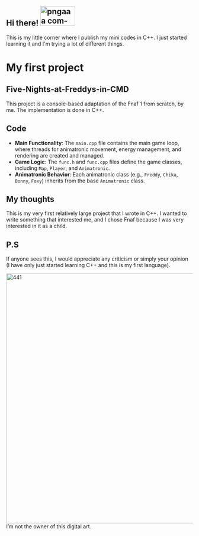 ## Hi there! <img width="94" height="53" alt="pngaaa com-5937086" src="https://github.com/user-attachments/assets/2664a8f3-78fe-49ac-949e-a9b5a84fde9b" />

This is my little corner where I publish my mini codes in C++. I just started learning it and I'm trying a lot of different things.

# My first project

## Five-Nights-at-Freddys-in-CMD

This project is a console-based adaptation of the Fnaf 1 from scratch, by me. The implementation is done in C++.

## Code 
- **Main Functionality**: The `main.cpp` file contains the main game loop, where threads for animatronic movement, energy management, and rendering are created and managed.
- **Game Logic**: The `func.h` and `func.cpp` files define the game classes, including `Map`, `Player`, and `Animatronic`.
- **Animatronic Behavior**: Each animatronic class (e.g., `Freddy`, `Chika`, `Bonny`, `Foxy`) inherits from the base `Animatronic` class.

## My thoughts
This is my very first relatively large project that I wrote in C++. I wanted to write something that interested me, and I chose Fnaf because I was very interested in it as a child. 

## P.S
If anyone sees this, I would appreciate any criticism or simply your opinion (I have only just started learning C++ and this is my first language).

<img width="1200" height="675" alt="441" src="https://github.com/user-attachments/assets/66b102cf-309a-4678-a457-814bdb401adb" />
I’m not the owner of this digital art.

